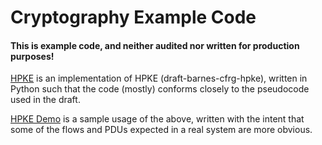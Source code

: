 # Cryptography Example Code

#### This is example code, and neither audited nor written for production purposes!

[HPKE](hpke.py) is an implementation of HPKE (draft-barnes-cfrg-hpke), written in Python such that the code (mostly) conforms closely to the pseudocode used in the draft.

[HPKE Demo](hpke-demo.py) is a sample usage of the above, written with the intent that some of the flows and PDUs expected in a real system are more obvious. 